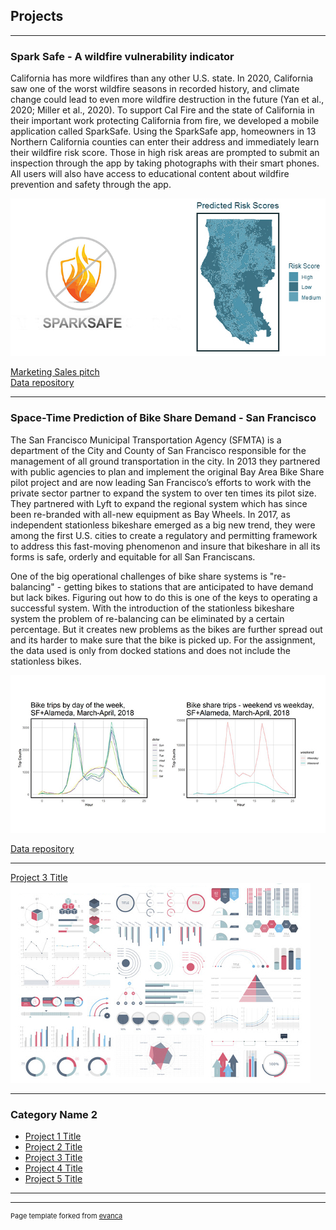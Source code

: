 ## Projects

---

### Spark Safe - A wildfire vulnerability indicator 
California has more wildfires than any other U.S. state. In 2020, California saw one of the worst wildfire seasons in recorded history, and climate change could lead to even more wildfire destruction in the future (Yan et al., 2020; Miller et al., 2020). To support Cal Fire and the state of California in their important work protecting California from fire, we developed a mobile application called SparkSafe. Using the SparkSafe app, homeowners in 13 Northern California counties can enter their address and immediately learn their wildfire risk score. Those in high risk areas are prompted to submit an inspection through the app by taking photographs with their smart phones. All users will also have access to educational content about wildfire prevention and safety through the app.      

<img src="images/SparkSafe-combine.jpg?raw=true"/>

[Marketing Sales pitch](https://www.youtube.com/watch?v=gXrzPI28f2Q&feature=youtu.be)                         
[Data repository](https://github.com/palakagr/SparkSafe)

---
### Space-Time Prediction of Bike Share Demand - San Francisco  
The San Francisco Municipal Transportation Agency (SFMTA) is a department of the City and County of San Francisco responsible for the management of all ground transportation in the city. In 2013 they partnered with public agencies to plan and implement the original Bay Area Bike Share pilot project and are now leading San Francisco’s efforts to work with the private sector partner to expand the system to over ten times its pilot size. They partnered with Lyft to expand the regional system which has since been re-branded with all-new equipment as Bay Wheels. In 2017, as independent stationless bikeshare emerged as a big new trend, they were among the first U.S. cities to create a regulatory and permitting framework to address this fast-moving phenomenon and insure that bikeshare in all its forms is safe, orderly and equitable for all San Franciscans.

One of the big operational challenges of bike share systems is "re-balancing" - getting bikes to stations that are anticipated to have demand but lack bikes. Figuring out how to do this is one of the keys to operating a successful system. With the introduction of the stationless bikeshare system the problem of re-balancing can be eliminated by a certain percentage. But it creates new problems as the bikes are further spread out and its harder to make sure that the bike is picked up. For the assignment, the data used is only from docked stations and does not include the stationless bikes.

<img src="images/Bikeshare5.jpg?raw=true"/>
                    
[Data repository](https://github.com/palakagr/Space-Time-Prediction-of-Bike-Share-Demand---San-Francisco-)

---
[Project 3 Title](http://example.com/)
<img src="images/dummy_thumbnail.jpg?raw=true"/>

---

### Category Name 2

- [Project 1 Title](http://example.com/)
- [Project 2 Title](http://example.com/)
- [Project 3 Title](http://example.com/)
- [Project 4 Title](http://example.com/)
- [Project 5 Title](http://example.com/)

---




---
<p style="font-size:11px">Page template forked from <a href="https://github.com/evanca/quick-portfolio">evanca</a></p>
<!-- Remove above link if you don't want to attibute -->
